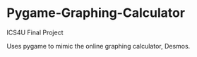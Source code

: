 # Pygame-Graphing-Calculator
ICS4U Final Project

Uses pygame to mimic the online graphing calculator, Desmos.

